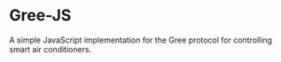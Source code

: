 # Gree-JS

A simple JavaScript implementation for the Gree protocol for controlling smart air conditioners.
